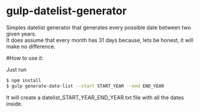 # gulp-datelist-generator
Simples datelist generator that generates every possible date between two given years.<br>
It does assume that every month has 31 days because, lets be honest, it will make no difference.

#How to use it:

Just run
```sh
$ npm install
$ gulp generate-date-list --start START_YEAR --end END_YEAR
```

It will create a datelist_START_YEAR_END_YEAR.txt file with all the dates inside.
